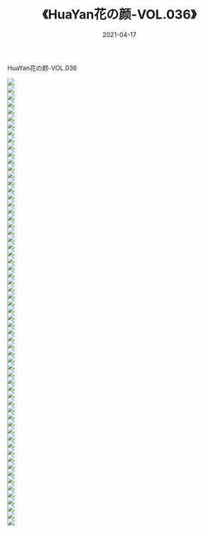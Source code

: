 ﻿---
layout: post
title:  《HuaYan花の颜-VOL.036》
date:   2021-04-17
img: http://img.660000.xyz/Sharelink/网络美图/2021/HuaYan花の颜-VOL.036/000.jpg
categories: [美女, 清纯, 唯美]
---

HuaYan花の颜-VOL.036

  ![](http://img.660000.xyz/Sharelink/网络美图/2021/HuaYan花の颜-VOL.036/001.jpg) <br> ![](http://img.660000.xyz/Sharelink/网络美图/2021/HuaYan花の颜-VOL.036/002.jpg) <br> ![](http://img.660000.xyz/Sharelink/网络美图/2021/HuaYan花の颜-VOL.036/003.jpg) <br> ![](http://img.660000.xyz/Sharelink/网络美图/2021/HuaYan花の颜-VOL.036/004.jpg) <br> ![](http://img.660000.xyz/Sharelink/网络美图/2021/HuaYan花の颜-VOL.036/005.jpg) <br> ![](http://img.660000.xyz/Sharelink/网络美图/2021/HuaYan花の颜-VOL.036/006.jpg) <br> ![](http://img.660000.xyz/Sharelink/网络美图/2021/HuaYan花の颜-VOL.036/007.jpg) <br> ![](http://img.660000.xyz/Sharelink/网络美图/2021/HuaYan花の颜-VOL.036/008.jpg) <br> ![](http://img.660000.xyz/Sharelink/网络美图/2021/HuaYan花の颜-VOL.036/009.jpg) <br> ![](http://img.660000.xyz/Sharelink/网络美图/2021/HuaYan花の颜-VOL.036/010.jpg) <br> ![](http://img.660000.xyz/Sharelink/网络美图/2021/HuaYan花の颜-VOL.036/011.jpg) <br> ![](http://img.660000.xyz/Sharelink/网络美图/2021/HuaYan花の颜-VOL.036/012.jpg) <br> ![](http://img.660000.xyz/Sharelink/网络美图/2021/HuaYan花の颜-VOL.036/013.jpg) <br> ![](http://img.660000.xyz/Sharelink/网络美图/2021/HuaYan花の颜-VOL.036/014.jpg) <br> ![](http://img.660000.xyz/Sharelink/网络美图/2021/HuaYan花の颜-VOL.036/015.jpg) <br> ![](http://img.660000.xyz/Sharelink/网络美图/2021/HuaYan花の颜-VOL.036/016.jpg) <br> ![](http://img.660000.xyz/Sharelink/网络美图/2021/HuaYan花の颜-VOL.036/017.jpg) <br> ![](http://img.660000.xyz/Sharelink/网络美图/2021/HuaYan花の颜-VOL.036/018.jpg) <br> ![](http://img.660000.xyz/Sharelink/网络美图/2021/HuaYan花の颜-VOL.036/019.jpg) <br> ![](http://img.660000.xyz/Sharelink/网络美图/2021/HuaYan花の颜-VOL.036/020.jpg) <br> ![](http://img.660000.xyz/Sharelink/网络美图/2021/HuaYan花の颜-VOL.036/021.jpg) <br> ![](http://img.660000.xyz/Sharelink/网络美图/2021/HuaYan花の颜-VOL.036/022.jpg) <br> ![](http://img.660000.xyz/Sharelink/网络美图/2021/HuaYan花の颜-VOL.036/023.jpg) <br> ![](http://img.660000.xyz/Sharelink/网络美图/2021/HuaYan花の颜-VOL.036/024.jpg) <br> ![](http://img.660000.xyz/Sharelink/网络美图/2021/HuaYan花の颜-VOL.036/025.jpg) <br> ![](http://img.660000.xyz/Sharelink/网络美图/2021/HuaYan花の颜-VOL.036/026.jpg) <br> ![](http://img.660000.xyz/Sharelink/网络美图/2021/HuaYan花の颜-VOL.036/027.jpg) <br> ![](http://img.660000.xyz/Sharelink/网络美图/2021/HuaYan花の颜-VOL.036/028.jpg) <br> ![](http://img.660000.xyz/Sharelink/网络美图/2021/HuaYan花の颜-VOL.036/029.jpg) <br> ![](http://img.660000.xyz/Sharelink/网络美图/2021/HuaYan花の颜-VOL.036/030.jpg) <br> ![](http://img.660000.xyz/Sharelink/网络美图/2021/HuaYan花の颜-VOL.036/031.jpg) <br> ![](http://img.660000.xyz/Sharelink/网络美图/2021/HuaYan花の颜-VOL.036/032.jpg) <br> ![](http://img.660000.xyz/Sharelink/网络美图/2021/HuaYan花の颜-VOL.036/033.jpg) <br> ![](http://img.660000.xyz/Sharelink/网络美图/2021/HuaYan花の颜-VOL.036/034.jpg) <br> ![](http://img.660000.xyz/Sharelink/网络美图/2021/HuaYan花の颜-VOL.036/035.jpg) <br> ![](http://img.660000.xyz/Sharelink/网络美图/2021/HuaYan花の颜-VOL.036/036.jpg) <br> ![](http://img.660000.xyz/Sharelink/网络美图/2021/HuaYan花の颜-VOL.036/037.jpg) <br> ![](http://img.660000.xyz/Sharelink/网络美图/2021/HuaYan花の颜-VOL.036/038.jpg) <br> ![](http://img.660000.xyz/Sharelink/网络美图/2021/HuaYan花の颜-VOL.036/039.jpg) <br> ![](http://img.660000.xyz/Sharelink/网络美图/2021/HuaYan花の颜-VOL.036/040.jpg) <br> ![](http://img.660000.xyz/Sharelink/网络美图/2021/HuaYan花の颜-VOL.036/041.jpg) <br> ![](http://img.660000.xyz/Sharelink/网络美图/2021/HuaYan花の颜-VOL.036/042.jpg) <br> ![](http://img.660000.xyz/Sharelink/网络美图/2021/HuaYan花の颜-VOL.036/043.jpg) <br> ![](http://img.660000.xyz/Sharelink/网络美图/2021/HuaYan花の颜-VOL.036/044.jpg) <br> ![](http://img.660000.xyz/Sharelink/网络美图/2021/HuaYan花の颜-VOL.036/045.jpg) <br> ![](http://img.660000.xyz/Sharelink/网络美图/2021/HuaYan花の颜-VOL.036/046.jpg) <br> ![](http://img.660000.xyz/Sharelink/网络美图/2021/HuaYan花の颜-VOL.036/047.jpg) <br> ![](http://img.660000.xyz/Sharelink/网络美图/2021/HuaYan花の颜-VOL.036/048.jpg) <br> ![](http://img.660000.xyz/Sharelink/网络美图/2021/HuaYan花の颜-VOL.036/049.jpg) <br> ![](http://img.660000.xyz/Sharelink/网络美图/2021/HuaYan花の颜-VOL.036/050.jpg) <br> ![](http://img.660000.xyz/Sharelink/网络美图/2021/HuaYan花の颜-VOL.036/051.jpg) <br> ![](http://img.660000.xyz/Sharelink/网络美图/2021/HuaYan花の颜-VOL.036/052.jpg) <br> ![](http://img.660000.xyz/Sharelink/网络美图/2021/HuaYan花の颜-VOL.036/053.jpg) <br> ![](http://img.660000.xyz/Sharelink/网络美图/2021/HuaYan花の颜-VOL.036/054.jpg) <br> ![](http://img.660000.xyz/Sharelink/网络美图/2021/HuaYan花の颜-VOL.036/055.jpg) <br> ![](http://img.660000.xyz/Sharelink/网络美图/2021/HuaYan花の颜-VOL.036/056.jpg) <br> ![](http://img.660000.xyz/Sharelink/网络美图/2021/HuaYan花の颜-VOL.036/057.jpg) <br> ![](http://img.660000.xyz/Sharelink/网络美图/2021/HuaYan花の颜-VOL.036/058.jpg) <br> ![](http://img.660000.xyz/Sharelink/网络美图/2021/HuaYan花の颜-VOL.036/059.jpg) <br> ![](http://img.660000.xyz/Sharelink/网络美图/2021/HuaYan花の颜-VOL.036/060.jpg) <br> ![](http://img.660000.xyz/Sharelink/网络美图/2021/HuaYan花の颜-VOL.036/061.jpg) <br> ![](http://img.660000.xyz/Sharelink/网络美图/2021/HuaYan花の颜-VOL.036/062.jpg) <br> ![](http://img.660000.xyz/Sharelink/网络美图/2021/HuaYan花の颜-VOL.036/063.jpg) <br>